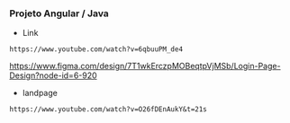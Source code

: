### Projeto Angular / Java

* Link
```
https://www.youtube.com/watch?v=6qbuuPM_de4
```

https://www.figma.com/design/7T1wkErczpMOBeqtpVjMSb/Login-Page-Design?node-id=6-920

* landpage
```
https://www.youtube.com/watch?v=O26fDEnAukY&t=21s
```